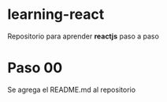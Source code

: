 # learning-react

Repositorio para aprender **reactjs** paso a paso

# Paso 00

Se agrega el README.md al repositorio
